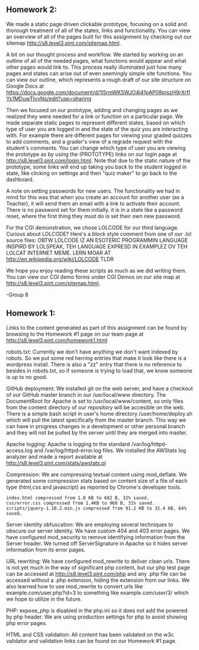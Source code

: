 Homework 2:
-----------
We made a static page driven clickable prototype, focusing on a solid and thorough treatment of all of the states, links and functionality. You can view an overview of all of the pages built for this assignment by checking out our sitemap http://s8.level3.pint.com/sitemap.html.

A bit on our thought process and workflow. We started by working on an outline of all of the needed pages, what functions would appear and what other pages would link to. This process really illuminated just how many pages and states can arise out of even seemingly simple site functions. You can view our outline, which represents a rough draft of our site structure on Google Docs at https://docs.google.com/document/d/1l5rmWK5WJO4i41pAP08pjszH9rXrfIYs1MDuwTIvvNs/edit?usp=sharing

Then we focused on our prototype, adding and changing pages as we realized they were needed for a link or function on a particular page. We made separate static pages to represent different states, based on which type of user you are logged in and the state of the quiz you are interacting with. For example there are different pages for viewing your graded quizzes to add comments, and a grader's view of a regrade request with the student's comments. You can change which type of user you are viewing the prototype as by using the (PROTOTYPE) links on our login page at http://s8.level3.pint.com/login.html. Note that due to the static nature of the prototype, some links will end up taking you back to the student logged in state, like clicking on settings and then "quiz maker" to go back to the dashboard.

A note on setting passwords for new users. The functionality we had in mind for this was that when you create an account for another user (as a Teacher), it will send them an email with a link to activate their account. There is no password set for them initially. it is in a state like a password reset, where the first thing they must do is set their own new password.

For the CGI demonstration, we chose LOLCODE for our third language. Curious about LOLCODE? Here's a block style comment from one of our .lol source files:
OBTW
  LOLCODE IZ AN ESOTERIC PROGRAMMIN LANGUAGE INSPIRD BY LOLSPEAK,
  TEH LANGUAGE EXPRESD IN EXAMPLEZ OV TEH LOLCAT INTERNET MEME.
  LERN MOAR AT http://en.wikipedia.org/wiki/LOLCODE
TLDR

We hope you enjoy reading these scripts as much as we did writing them. You can view our CGI demo forms under CGI Demos on our site map at http://s8.level3.pint.com/sitemap.html.

-Group 8

Homework 1:
-----------

Links to the content generated as part of this assignment can be found by browsing to the Homework #1 page on our team page at http://s8.level3.pint.com/homework1.html

robots.txt:
	Currently we don't have anything we don't want indexed by robots. So we put some red herring entries that make it look like there is a wordpress install. There is also a "zz" entry that there is no reference to besides in robots.txt, so if someone is trying to load that, we know someone is up to no good.

GitHub deployment:
	We installed git on the web server, and have a checkout of our GitHub master branch in our /usr/local/www directory. The DocumentRoot for Apache is set to /usr/local/www/content, so only files from the content directory of our repository will be accesible on the web. There is a simple bash script in user's home directory /user/home/deploy.sh which will pull the latest specifically from the master branch. This way we can have in progress changes in a development or other personal branch and they will not be pulled by the server until they are merged into master.

Apache logging:
	Apache is logging to the standard /var/log/httpd-access.log and /var/log/httpd-error.log files. We installed the AWStats log analyzer and made a report available at http://s8.level3.pint.com/stats/awstats.pl

Compression:
	We are compressing textual content using mod_deflate. We generated some compression stats based on content size of a file of each type (html,css and javascript) as reported by Chrome's developer tools.

	index.html compressed from 1.0 KB to 682 B, 32% saved.
	css/error.css compressed from 1.4KB to 968 B, 31% saved.
	scripts/jquery-1.10.2.min.js compressed from 91.2 KB to 32.4 KB, 64% saved.

Server identity obfuscation:
	We are employing several techniques to obscure our server identity. We have custom 404 and 403 error pages. We have configured mod_security to remove identifying information from the Server header. We turned off ServerSignature in Apache so it hides server information from its error pages.

URL rewriting:
	We have configured mod_rewrite to deliver clean urls. There is not yet much in the way of significant php content, but our php test page can be accessed at http://s8.level3.pint.com/php and any .php file can be accessed without a .php extension, hiding the extension from our links. We also learned how to use mod_rewrite to convert urls like example.com/user.php?id=3 to something like example.com/user/3/ which we hope to utilize in the future.

PHP:
	expose_php is disabled in the php.ini so it does not add the powered by php header. We are using production settings for php to avoid showing php error pages.

HTML and CSS validation:
	All content has been validated on the w3c validator and validation links can be found on our Homework #1 page.

